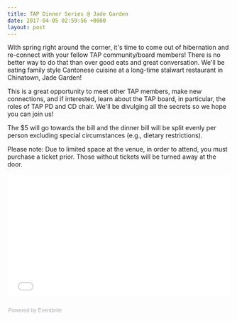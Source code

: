 ```yaml
---
title: TAP Dinner Series @ Jade Garden
date: 2017-04-05 02:59:56 +0000
layout: post
---
```


<p>With spring right around the corner, it's time to come out of hibernation and re-connect with your fellow TAP community/board members! There is no better way to do that than over good eats and great conversation. We'll be eating family style Cantonese cuisine at a long-time stalwart restaurant in Chinatown, Jade Garden!</p>
<p>This is a great opportunity to meet other TAP members, make new connections, and if interested, learn about the TAP board, in particular, the roles of TAP PD and CD chair. We'll be divulging all the secrets so we hope you can join us!</p>
<p>The $5 will go towards the bill and the dinner bill will be split evenly per person excluding special circumstances (e.g., dietary restrictions).</p>
<p>Please note: Due to limited space at the venue, in order to attend, you must purchase a ticket prior. Those without tickets will be turned away at the door.</p>
<div style="width: 100%; text-align: left;">
<p>
<iframe src="//eventbrite.com/tickets-external?eid=33367960468&amp;ref=etckt" width="100%" height="275" frameborder="0" marginwidth="5" marginheight="5" scrolling="auto">
</iframe>
</p>
<div style="font-family: Helvetica, Arial; font-size: 12px; padding: 10px 0 5px; margin: 2px; width: 100%; text-align: left;">
<a class="powered-by-eb" style="color: #adb0b6; text-decoration: none;" href="http://www.eventbrite.com/" target="_blank">Powered by Eventbrite</a>
</div>